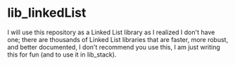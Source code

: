 # lib\_linkedList

I will use this repository as a Linked List library as I realized I don't have one; there are thousands of Linked List libraries that are faster, more robust, and better documented, I don't recommend you use this, I am just writing this for fun (and to use it in lib\_stack).
